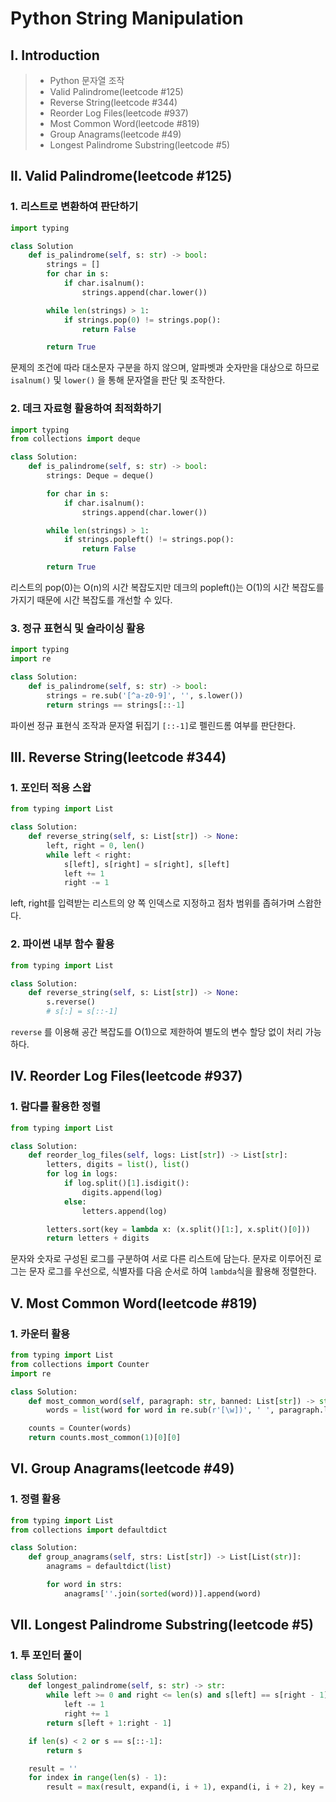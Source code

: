 # Python String Manipulation

## Ⅰ. Introduction

> - Python 문자열 조작
> - Valid Palindrome(leetcode #125)
> - Reverse String(leetcode #344)
> - Reorder Log Files(leetcode #937)
> - Most Common Word(leetcode #819)
> - Group Anagrams(leetcode #49)
> - Longest Palindrome Substring(leetcode #5)

## Ⅱ. Valid Palindrome(leetcode #125)

### 1. 리스트로 변환하여 판단하기

```python
import typing

class Solution
    def is_palindrome(self, s: str) -> bool:
        strings = []
        for char in s:
            if char.isalnum():
                strings.append(char.lower())

        while len(strings) > 1:
            if strings.pop(0) != strings.pop():
                return False

        return True
```

문제의 조건에 따라 대소문자 구분을 하지 않으며, 알파벳과 숫자만을 대상으로 하므로 `isalnum()` 및 `lower()` 을 통해 문자열을 판단 및 조작한다.

### 2. 데크 자료형 활용하여 최적화하기

```python
import typing
from collections import deque

class Solution:
    def is_palindrome(self, s: str) -> bool:
        strings: Deque = deque()

        for char in s:
            if char.isalnum():
                strings.append(char.lower())

        while len(strings) > 1:
            if strings.popleft() != strings.pop():
                return False

        return True
```

리스트의 pop(0)는 O(n)의 시간 복잡도지만 데크의 popleft()는 O(1)의 시간 복잡도를 가지기 때문에 시간 복잡도를 개선할 수 있다.

### 3. 정규 표현식 및 슬라이싱 활용

```python
import typing
import re

class Solution:
    def is_palindrome(self, s: str) -> bool:
        strings = re.sub('[^a-z0-9]', '', s.lower())
        return strings == strings[::-1]
```

파이썬 정규 표현식 조작과 문자열 뒤집기 `[::-1]`로 펠린드롬 여부를 판단한다.

## Ⅲ. Reverse String(leetcode #344)

### 1. 포인터 적용 스왑

```python
from typing import List

class Solution:
    def reverse_string(self, s: List[str]) -> None:
        left, right = 0, len()
        while left < right:
            s[left], s[right] = s[right], s[left]
            left += 1
            right -= 1

```

left, right를 입력받는 리스트의 양 쪽 인덱스로 지정하고 점차 범위를 좁혀가며 스왑한다.

### 2. 파이썬 내부 함수 활용

```python
from typing import List

class Solution:
    def reverse_string(self, s: List[str]) -> None:
        s.reverse()
        # s[:] = s[::-1]
```

`reverse` 를 이용해 공간 복잡도를 O(1)으로 제한하여 별도의 변수 할당 없이 처리 가능하다.

## Ⅳ. Reorder Log Files(leetcode #937)

### 1. 람다를 활용한 정렬

```python
from typing import List

class Solution:
    def reorder_log_files(self, logs: List[str]) -> List[str]:
        letters, digits = list(), list()
        for log in logs:
            if log.split()[1].isdigit():
                digits.append(log)
            else:
                letters.append(log)

        letters.sort(key = lambda x: (x.split()[1:], x.split()[0]))
        return letters + digits
```

문자와 숫자로 구성된 로그를 구분하여 서로 다른 리스트에 담는다. 문자로 이루어진 로그는 문자 로그를 우선으로, 식별자를 다음 순서로 하여 `lambda`식을 활용해 정렬한다.

## Ⅴ. Most Common Word(leetcode #819)

### 1. 카운터 활용

```python
from typing import List
from collections import Counter
import re

class Solution:
    def most_common_word(self, paragraph: str, banned: List[str]) -> str:
        words = list(word for word in re.sub(r'[\w])', ' ', paragraph.lower().split() if word not in banned)

    counts = Counter(words)
    return counts.most_common(1)[0][0]
```

## Ⅵ. Group Anagrams(leetcode #49)

### 1. 정렬 활용

```python
from typing import List
from collections import defaultdict

class Solution:
    def group_anagrams(self, strs: List[str]) -> List[List(str)]:
        anagrams = defaultdict(list)

        for word in strs:
            anagrams[''.join(sorted(word))].append(word)
```

## Ⅶ. Longest Palindrome Substring(leetcode #5)

### 1. 투 포인터 풀이

```python
class Solution:
    def longest_palindrome(self, s: str) -> str:
        while left >= 0 and right <= len(s) and s[left] == s[right - 1]:
            left -= 1
            right += 1
        return s[left + 1:right - 1]

    if len(s) < 2 or s == s[::-1]:
        return s

    result = ''
    for index in range(len(s) - 1):
        result = max(result, expand(i, i + 1), expand(i, i + 2), key = len)
```
